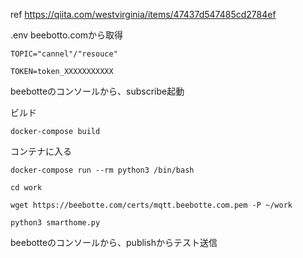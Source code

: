 ref https://qiita.com/westvirginia/items/47437d547485cd2784ef

.env
beebotto.comから取得
```
TOPIC="cannel"/"resouce"

TOKEN=token_XXXXXXXXXXX
```

beebotteのコンソールから、subscribe起動

ビルド

```
docker-compose build
```

コンテナに入る

```
docker-compose run --rm python3 /bin/bash
```

```
cd work
```

```
wget https://beebotte.com/certs/mqtt.beebotte.com.pem -P ~/work
```

```
python3 smarthome.py
```

beebotteのコンソールから、publishからテスト送信

